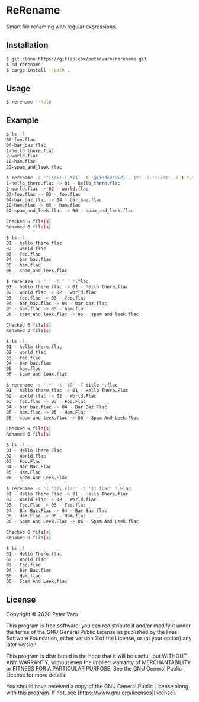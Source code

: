 # ReRename

Smart file renaming with regular expressions.

## Installation

```bash
$ git clone https://gitlab.com/petervaro/rerename.git
$ cd rerename
$ cargo install --path .
```

## Usage

```bash
$ rerename --help
```

## Example

```bash
$ ls -l
03-foo.flac
04-bar_baz.flac
1-hello_there.flac
2-world.flac
10-ham.flac
22-spam_and_leek.flac

$ rerename -s '^(\d+)-(.*)$' -t '@{index:0>2} - $2' -o '1:int' -i 1 *.flac
1-hello_there.flac -> 01 - hello_there.flac
2-world.flac -> 02 - world.flac
03-foo.flac -> 03 - foo.flac
04-bar_baz.flac -> 04 - bar_baz.flac
10-ham.flac -> 05 - ham.flac
22-spam_and_leek.flac -> 06 - spam_and_leek.flac

Checked 6 file(s)
Renamed 6 file(s)

$ ls -l
01 - hello_there.flac
02 - world.flac
03 - foo.flac
04 - bar_baz.flac
05 - ham.flac
06 - spam_and_leek.flac

$ rerename -s '_' -t ' ' *.flac
01 - hello_there.flac -> 01 - hello there.flac
02 - world.flac -> 02 - world.flac
03 - foo.flac -> 03 - foo.flac
04 - bar_baz.flac -> 04 - bar baz.flac
05 - ham.flac -> 05 - ham.flac
06 - spam_and_leek.flac -> 06 - spam and leek.flac

Checked 6 file(s)
Renamed 3 file(s)

$ ls -l
01 - hello there.flac
02 - world.flac
03 - foo.flac
04 - bar baz.flac
05 - ham.flac
06 - spam and leek.flac

$ rerename -s '.*' -t '$0' -T title *.flac
01 - hello there.flac -> 01 - Hello There.Flac
02 - world.flac -> 02 - World.Flac
03 - foo.flac -> 03 - Foo.Flac
04 - bar baz.flac -> 04 - Bar Baz.Flac
05 - ham.flac -> 05 - Ham.Flac
06 - spam and leek.flac -> 06 - Spam And Leek.Flac

Checked 6 file(s)
Renamed 6 file(s)

$ ls -l
01 - Hello There.Flac
02 - World.Flac
03 - Foo.Flac
04 - Bar Baz.Flac
05 - Ham.Flac
06 - Spam And Leek.Flac

$ rerename -s '(.*?)\.Flac' -t '$1.flac' *.Flac
01 - Hello There.Flac -> 01 - Hello There.flac
02 - World.Flac -> 02 - World.flac
03 - Foo.Flac -> 03 - Foo.flac
04 - Bar Baz.Flac -> 04 - Bar Baz.flac
05 - Ham.Flac -> 05 - Ham.flac
06 - Spam And Leek.Flac -> 06 - Spam And Leek.flac

Checked 6 file(s)
Renamed 6 file(s)

$ ls -l
01 - Hello There.flac
02 - World.flac
03 - Foo.flac
04 - Bar Baz.flac
05 - Ham.flac
06 - Spam And Leek.flac
```

## License

Copyright &copy; 2020 Peter Varo

This program is free software: you can redistribute it and/or modify it under
the terms of the GNU General Public License as published by the Free Software
Foundation, either version 3 of the License, or (at your option) any later
version.

This program is distributed in the hope that it will be useful, but WITHOUT ANY
WARRANTY; without even the implied warranty of MERCHANTABILITY or FITNESS FOR A
PARTICULAR PURPOSE.  See the GNU General Public License for more details.

You should have received a copy of the GNU General Public License along with
this program.  If not, see [https://www.gnu.org/licenses][license].


<!-- LINKS -->
[license]: https://www.gnu.org/licenses
